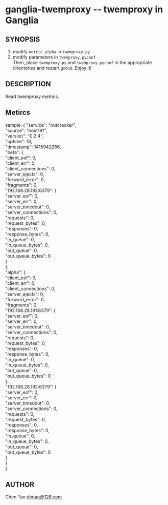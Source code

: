 ganglia-twemproxy -- twemproxy in Ganglia
=========================================


## SYNOPSIS

1. modify `metric_alpha` in `twemproxy.py` 
2. modify parameters in `twemproxy.pyconf`  
Then, place `twemproxy.py` and `twemproxy.pyconf` in the appropriate directories and restart `gmond`. Enjoy it!

## DESCRIPTION

Read twemproxy metrics.

## Metircs

sample:
{
    "service": "nutcracker",   
    "source": "host191",    
    "version": "0.2.4",    
    "uptime": 16,   
    "timestamp": 1415942266,    
    "beta": {   
        "client_eof": 0,   
        "client_err": 0,    
        "client_connections": 0,    
        "server_ejects": 0,    
        "forward_error": 0,    
        "fragments": 0,    
        "192.168.28.192:6379": {   
            "server_eof": 0,    
            "server_err": 0,    
            "server_timedout": 0,    
            "server_connections": 0,    
            "requests": 0,    
            "request_bytes": 0,    
            "responses": 0,    
            "response_bytes": 0,    
            "in_queue": 0,    
            "in_queue_bytes": 0,    
            "out_queue": 0,    
            "out_queue_bytes": 0   
        }   
    },    
    "alpha": {   
        "client_eof": 0,    
        "client_err": 0,    
        "client_connections": 0,    
        "server_ejects": 0,    
        "forward_error": 0,    
        "fragments": 0,    
        "192.168.28.191:6379": {   
            "server_eof": 0,    
            "server_err": 0,    
            "server_timedout": 0,    
            "server_connections": 0,    
            "requests": 0,    
            "request_bytes": 0,    
            "responses": 0,    
            "response_bytes": 0,    
            "in_queue": 0,    
            "in_queue_bytes": 0,    
            "out_queue": 0,    
            "out_queue_bytes": 0   
        },    
        "192.168.28.192:6379": {   
            "server_eof": 0,    
            "server_err": 0,    
            "server_timedout": 0,    
            "server_connections": 0,    
            "requests": 0,    
            "request_bytes": 0,    
            "responses": 0,    
            "response_bytes": 0,    
            "in_queue": 0,    
            "in_queue_bytes": 0,    
            "out_queue": 0,    
            "out_queue_bytes": 0   
        }   
    }   
}   
   
## AUTHOR

Chen Tao <dintau@126.com>